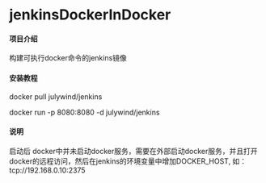 # jenkinsDockerInDocker

#### 项目介绍
构建可执行docker命令的jenkins镜像

#### 安装教程

docker pull julywind/jenkins

docker run -p 8080:8080 -d julywind/jenkins

#### 说明
启动后 docker中并未启动docker服务，需要在外部启动docker服务，并且打开docker的远程访问，然后在jenkins的环境变量中增加DOCKER_HOST, 如：tcp://192.168.0.10:2375